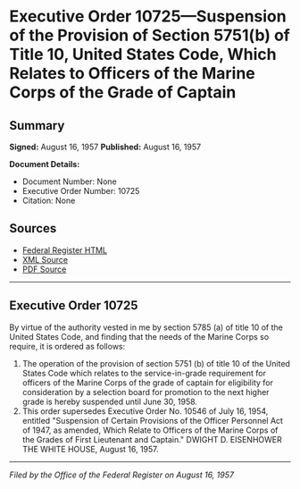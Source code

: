 # Executive Order 10725—Suspension of the Provision of Section 5751(b) of Title 10, United States Code, Which Relates to Officers of the Marine Corps of the Grade of Captain

## Summary

**Signed:** August 16, 1957
**Published:** August 16, 1957

**Document Details:**
- Document Number: None
- Executive Order Number: 10725
- Citation: None

## Sources
- [Federal Register HTML](https://www.presidency.ucsb.edu/documents/executive-order-10725-suspension-the-provision-section-5751b-title-10-united-states-code)
- [XML Source](None)
- [PDF Source](None)

---

## Executive Order 10725

By virtue of the authority vested in me by section 5785 (a) of title 10 of the United States Code, and finding that the needs of the Marine Corps so require, it is ordered as follows:
1. The operation of the provision of section 5751 (b) of title 10 of the United States Code which relates to the service-in-grade requirement for officers of the Marine Corps of the grade of captain for eligibility for consideration by a selection board for promotion to the next higher grade is hereby suspended until June 30, 1958.
2. This order supersedes Executive Order No. 10546 of July 16, 1954, entitled "Suspension of Certain Provisions of the Officer Personnel Act of 1947, as amended, Which Relate to Officers of the Marine Corps of the Grades of First Lieutenant and Captain."
DWIGHT D. EISENHOWER
THE WHITE HOUSE,
August 16, 1957.

---

*Filed by the Office of the Federal Register on August 16, 1957*
